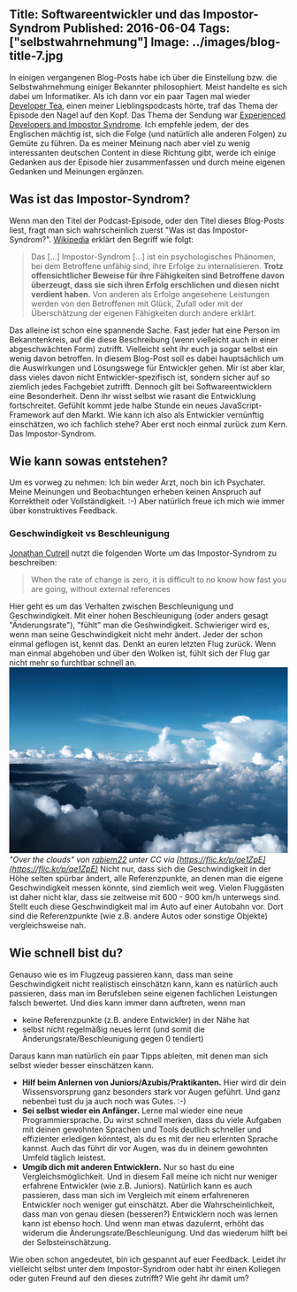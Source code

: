 Title: Softwareentwickler und das Impostor-Syndrom
Published: 2016-06-04
Tags: ["selbstwahrnehmung"]
Image: ../images/blog-title-7.jpg
---
In einigen vergangenen Blog-Posts habe ich über die Einstellung bzw. die Selbstwahrnehmung einiger Bekannter philosophiert. Meist handelte es sich dabei um Informatiker. Als ich dann vor ein paar Tagen mal wieder [Developer Tea](http://spec.fm/podcasts/developer-tea), einen meiner Lieblingspodcasts hörte, traf das Thema der Episode den Nagel auf den Kopf.
Das Thema der Sendung war [Experienced Developers and Impostor Syndrome](http://spec.fm/podcasts/developer-tea/32884). Ich empfehle jedem, der des Englischen mächtig ist, sich die Folge (und natürlich alle anderen Folgen) zu Gemüte zu führen. Da es meiner Meinung nach aber viel zu wenig interessanten deutschen Content in diese Richtung gibt, werde ich einige Gedanken aus der Episode hier zusammenfassen und durch meine eigenen Gedanken und Meinungen ergänzen.

## Was ist das Impostor-Syndrom?
Wenn man den Titel der Podcast-Episode, oder den Titel dieses Blog-Posts liest, fragt man sich wahrscheinlich zuerst &quot;Was ist das Impostor-Syndrom?&quot;<!-- Read More -->.
[Wikipedia](https://de.wikipedia.org/wiki/Hochstapler-Syndrom) erklärt den Begriff wie folgt:

> Das [...] Impostor-Syndrom [...] ist ein psychologisches Phänomen, bei dem Betroffene unfähig sind, ihre Erfolge zu internalisieren. **Trotz offensichtlicher Beweise für ihre Fähigkeiten sind Betroffene davon überzeugt, dass sie sich ihren Erfolg erschlichen und diesen nicht verdient haben.** 
> Von anderen als Erfolge angesehene Leistungen werden von den Betroffenen mit Glück, Zufall oder mit der Überschätzung der eigenen Fähigkeiten durch andere erklärt.

Das alleine ist schon eine spannende Sache. Fast jeder hat eine Person im Bekanntenkreis, auf die diese Beschreibung (wenn vielleicht auch in einer abgeschwächten Form) zutrifft. Vielleicht seht ihr euch ja sogar selbst ein wenig davon betroffen.
In diesem Blog-Post soll es dabei hauptsächlich um die Auswirkungen und Lösungswege für Entwickler gehen. Mir ist aber klar, dass vieles davon nicht Entwickler-spezifisch ist, sondern sicher auf so ziemlich jedes Fachgebiet zutrifft.
Dennoch gilt bei Softwareentwicklern eine Besonderheit. Denn ihr wisst selbst wie rasant die Entwicklung fortschreitet. Gefühlt kommt jede halbe Stunde ein neues JavaScript-Framework auf den Markt. Wie kann ich also als Entwickler vernünftig einschätzen, wo ich fachlich stehe?
Aber erst noch einmal zurück zum Kern. Das Impostor-Syndrom.

## Wie kann sowas entstehen?
Um es vorweg zu nehmen: Ich bin weder Arzt, noch bin ich Psychater. Meine Meinungen und Beobachtungen erheben keinen Anspruch auf Korrektheit oder Vollständigkeit. :-) Aber natürlich freue ich mich wie immer über konstruktives Feedback.

### Geschwindigkeit vs Beschleunigung
[Jonathan Cutrell](https://twitter.com/JCutrell) nutzt die folgenden Worte um das Impostor-Syndrom zu beschreiben:

> When the rate of change is zero, it is difficult to no know how fast you are going, without external references

Hier geht es um das Verhalten zwischen Beschleunigung und Geschwindigkeit. Mit einer hohen Beschleunigung (oder anders gesagt &quot;Änderungsrate&quot;), &quot;fühlt&quot; man die Geshwindigkeit.
Schwieriger wird es, wenn man seine Geschwindigkeit nicht mehr ändert. Jeder der schon einmal geflogen ist, kennt das. Denkt an euren letzten Flug zurück. Wenn man einmal abgehoben und über den Wolken ist, fühlt sich der Flug gar nicht mehr so furchtbar schnell an.
![Ueber den Wolken](../images/impostor-syndrom/UeberDenWolken.jpg)
*&quot;Over the clouds&quot; von [rabiem22](https://www.flickr.com/photos/rabiem/) unter CC via [https://flic.kr/p/qe1ZpE](https://flic.kr/p/qe1ZpE)*
Nicht nur, dass sich die Geschwindigkeit in der Höhe selten spürbar ändert, alle Referenzpunkte, an denen man die eigene Geschwindigkeit messen könnte, sind ziemlich weit weg. Vielen Fluggästen ist daher nicht klar, dass sie zeitweise mit 600 - 900 km/h unterwegs sind. Stellt euch diese Geschwindigkeit mal im Auto auf einer Autobahn vor. Dort sind die Referenzpunkte (wie z.B. andere Autos oder sonstige Objekte) vergleichsweise nah.

## Wie schnell bist du?
Genauso wie es im Flugzeug passieren kann, dass man seine Geschwindigkeit nicht realistisch einschätzn kann, kann es natürlich auch passieren, dass man im Berufsleben seine eigenen fachlichen Leistungen falsch bewertet. Und dies kann immer dann auftreten, wenn man

* keine Referenzpunkte (z.B. andere Entwickler) in der Nähe hat
* selbst nicht regelmäßig neues lernt (und somit die Änderungsrate/Beschleunigung gegen 0 tendiert)

Daraus kann man natürlich ein paar Tipps ableiten, mit denen man sich selbst wieder besser einschätzen kann.

* **Hilf beim Anlernen von Juniors/Azubis/Praktikanten.** Hier wird dir dein Wissensvorsprung ganz besonders stark vor Augen geführt. Und ganz nebenbei tust du ja auch noch was Gutes. :-)
* **Sei selbst wieder ein Anfänger.** Lerne mal wieder eine neue Programmiersprache. Du wirst schnell merken, dass du viele Aufgaben mit deinen gewohnten Sprachen und Tools deutlich schneller und effizienter erledigen könntest, als du es mit der neu erlernten Sprache kannst. Auch das führt dir vor Augen, was du in deinem gewohnten Umfeld täglich leistest.
* **Umgib dich mit anderen Entwicklern.** Nur so hast du eine Vergleichsmöglichkeit. Und in diesem Fall meine ich nicht nur weniger erfahrene Entwickler (wie z.B. Juniors). Natürlich kann es auch passieren, dass man sich im Vergleich mit einem erfahreneren Entwickler noch weniger gut einschätzt. Aber die Wahrscheinlichkeit, dass man von genau diesen (besseren?) Entwicklern noch was lernen kann ist ebenso hoch. Und wenn man etwas dazulernt, erhöht das widerum die Änderungsrate/Beschleunigung. Und das wiederum hilft bei der Selbsteinschätzung.

Wie oben schon angedeutet, bin ich gespannt auf euer Feedback. Leidet ihr vielleicht selbst unter dem Impostor-Syndrom oder habt ihr einen Kollegen oder guten Freund auf den dieses zutrifft? Wie geht ihr damit um?

